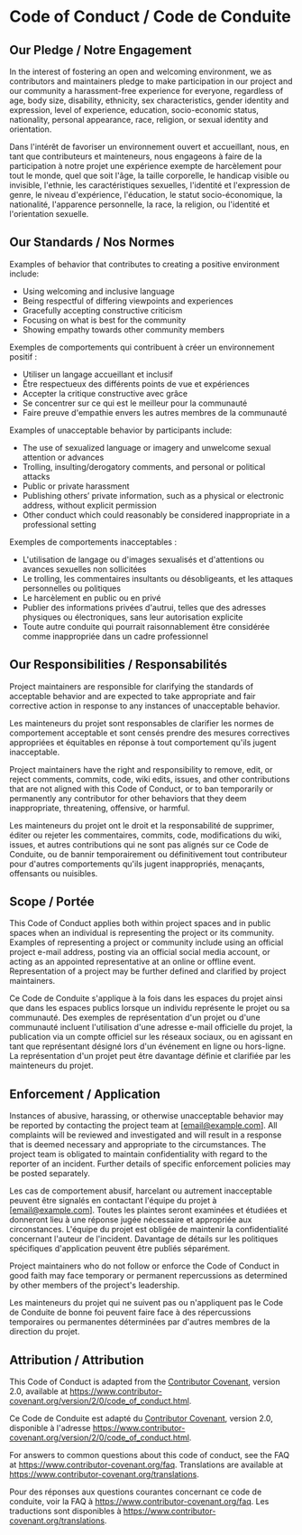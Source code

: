 # Code of Conduct / Code de Conduite

## Our Pledge / Notre Engagement

In the interest of fostering an open and welcoming environment, we as contributors and maintainers pledge to make participation in our project and our community a harassment-free experience for everyone, regardless of age, body size, disability, ethnicity, sex characteristics, gender identity and expression, level of experience, education, socio-economic status, nationality, personal appearance, race, religion, or sexual identity and orientation.

Dans l'intérêt de favoriser un environnement ouvert et accueillant, nous, en tant que contributeurs et mainteneurs, nous engageons à faire de la participation à notre projet une expérience exempte de harcèlement pour tout le monde, quel que soit l'âge, la taille corporelle, le handicap visible ou invisible, l'ethnie, les caractéristiques sexuelles, l'identité et l'expression de genre, le niveau d'expérience, l'éducation, le statut socio-économique, la nationalité, l'apparence personnelle, la race, la religion, ou l'identité et l'orientation sexuelle.

## Our Standards / Nos Normes

Examples of behavior that contributes to creating a positive environment include:

- Using welcoming and inclusive language
- Being respectful of differing viewpoints and experiences
- Gracefully accepting constructive criticism
- Focusing on what is best for the community
- Showing empathy towards other community members

Exemples de comportements qui contribuent à créer un environnement positif :

- Utiliser un langage accueillant et inclusif
- Être respectueux des différents points de vue et expériences
- Accepter la critique constructive avec grâce
- Se concentrer sur ce qui est le meilleur pour la communauté
- Faire preuve d'empathie envers les autres membres de la communauté

Examples of unacceptable behavior by participants include:

- The use of sexualized language or imagery and unwelcome sexual attention or advances
- Trolling, insulting/derogatory comments, and personal or political attacks
- Public or private harassment
- Publishing others’ private information, such as a physical or electronic address, without explicit permission
- Other conduct which could reasonably be considered inappropriate in a professional setting

Exemples de comportements inacceptables :

- L'utilisation de langage ou d'images sexualisés et d'attentions ou avances sexuelles non sollicitées
- Le trolling, les commentaires insultants ou désobligeants, et les attaques personnelles ou politiques
- Le harcèlement en public ou en privé
- Publier des informations privées d'autrui, telles que des adresses physiques ou électroniques, sans leur autorisation explicite
- Toute autre conduite qui pourrait raisonnablement être considérée comme inappropriée dans un cadre professionnel

## Our Responsibilities / Responsabilités

Project maintainers are responsible for clarifying the standards of acceptable behavior and are expected to take appropriate and fair corrective action in response to any instances of unacceptable behavior.

Les mainteneurs du projet sont responsables de clarifier les normes de comportement acceptable et sont censés prendre des mesures correctives appropriées et équitables en réponse à tout comportement qu'ils jugent inacceptable.

Project maintainers have the right and responsibility to remove, edit, or reject comments, commits, code, wiki edits, issues, and other contributions that are not aligned with this Code of Conduct, or to ban temporarily or permanently any contributor for other behaviors that they deem inappropriate, threatening, offensive, or harmful.

Les mainteneurs du projet ont le droit et la responsabilité de supprimer, éditer ou rejeter les commentaires, commits, code, modifications du wiki, issues, et autres contributions qui ne sont pas alignés sur ce Code de Conduite, ou de bannir temporairement ou définitivement tout contributeur pour d'autres comportements qu'ils jugent inappropriés, menaçants, offensants ou nuisibles.

## Scope / Portée

This Code of Conduct applies both within project spaces and in public spaces when an individual is representing the project or its community. Examples of representing a project or community include using an official project e-mail address, posting via an official social media account, or acting as an appointed representative at an online or offline event. Representation of a project may be further defined and clarified by project maintainers.

Ce Code de Conduite s'applique à la fois dans les espaces du projet ainsi que dans les espaces publics lorsque un individu représente le projet ou sa communauté. Des exemples de représentation d'un projet ou d'une communauté incluent l'utilisation d'une adresse e-mail officielle du projet, la publication via un compte officiel sur les réseaux sociaux, ou en agissant en tant que représentant désigné lors d'un événement en ligne ou hors-ligne. La représentation d'un projet peut être davantage définie et clarifiée par les mainteneurs du projet.

## Enforcement / Application

Instances of abusive, harassing, or otherwise unacceptable behavior may be reported by contacting the project team at [email@example.com]. All complaints will be reviewed and investigated and will result in a response that is deemed necessary and appropriate to the circumstances. The project team is obligated to maintain confidentiality with regard to the reporter of an incident. Further details of specific enforcement policies may be posted separately.

Les cas de comportement abusif, harcelant ou autrement inacceptable peuvent être signalés en contactant l'équipe du projet à [email@example.com]. Toutes les plaintes seront examinées et étudiées et donneront lieu à une réponse jugée nécessaire et appropriée aux circonstances. L'équipe du projet est obligée de maintenir la confidentialité concernant l'auteur de l'incident. Davantage de détails sur les politiques spécifiques d'application peuvent être publiés séparément.

Project maintainers who do not follow or enforce the Code of Conduct in good faith may face temporary or permanent repercussions as determined by other members of the project's leadership.

Les mainteneurs du projet qui ne suivent pas ou n'appliquent pas le Code de Conduite de bonne foi peuvent faire face à des répercussions temporaires ou permanentes déterminées par d'autres membres de la direction du projet.

## Attribution / Attribution

This Code of Conduct is adapted from the [Contributor Covenant][homepage], version 2.0, available at https://www.contributor-covenant.org/version/2/0/code_of_conduct.html.

Ce Code de Conduite est adapté du [Contributor Covenant][homepage], version 2.0, disponible à l'adresse https://www.contributor-covenant.org/version/2/0/code_of_conduct.html.

[homepage]: https://www.contributor-covenant.org

For answers to common questions about this code of conduct, see the FAQ at https://www.contributor-covenant.org/faq. Translations are available at https://www.contributor-covenant.org/translations.

Pour des réponses aux questions courantes concernant ce code de conduite, voir la FAQ à https://www.contributor-covenant.org/faq. Les traductions sont disponibles à https://www.contributor-covenant.org/translations.
